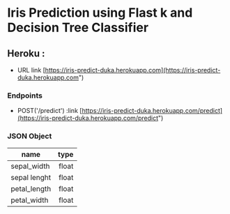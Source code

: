 # Iris Prediction using Flast k and Decision Tree Classifier

## Heroku : 
  - URL link [https://iris-predict-duka.herokuapp.com](https://iris-predict-duka.herokuapp.com")
  
### Endpoints
  - POST('/predict') :link [https://iris-predict-duka.herokuapp.com/predict](https://iris-predict-duka.herokuapp.com/predict")
  
### JSON Object
  
  | name         | type  |
  | ---------    | -----:|
  | sepal_width  | float |
  | sepal lenght | float |
  | petal_length | float |
  | petal_width  | float |
